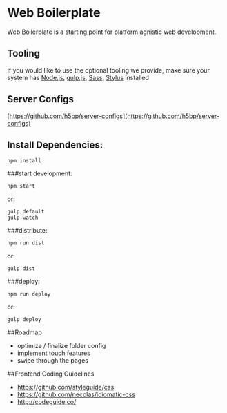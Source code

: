 Web Boilerplate
===============

Web Boilerplate is a starting point for platform agnistic web development.   

## Tooling

If you would like to use the optional tooling we provide, make sure your system has [Node.js](http://nodejs.org), [gulp.js](http://gulpjs.com),  [Sass](http://sass-lang.com/install),  [Stylus](http://learnboost.github.io/stylus/) installed

## Server Configs

[https://github.com/h5bp/server-configs](https://github.com/h5bp/server-configs)



## Install Dependencies:
```
npm install
```
###start development:
```
npm start
```
or:
```
gulp default
gulp watch
```
###distribute:
```
npm run dist
```
or:
```
gulp dist
```
###deploy:
```
npm run deploy
```
or:
```
gulp deploy
```


##Roadmap
* optimize / finalize folder config
* implement touch features
* swipe through the pages


##Frontend Coding Guidelines

* https://github.com/styleguide/css
* https://github.com/necolas/idiomatic-css
* http://codeguide.co/

